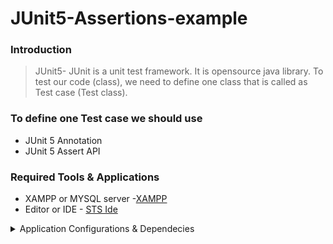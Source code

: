 # JUnit5-Assertions-example

### Introduction
> JUnit5- JUnit is a unit test framework. It is opensource java library.
  To test our code (class), we need to define one class that is called 
  as Test case (Test class).

### To define one Test case we should use
- JUnit 5 Annotation <br>
- JUnit 5 Assert API

### Required Tools & Applications
- XAMPP or MYSQL server -[XAMPP](https://www.apachefriends.org/download.html)
- Editor or IDE - [STS Ide](https://spring.io/blog/2019/06/20/spring-tool-suite-3-9-9-released)


<details><summary>Application Configurations & Dependecies</summary>
<p>
    
- POM.xml
```xml
    
  <project xmlns="http://maven.apache.org/POM/4.0.0"
	xmlns:xsi="http://www.w3.org/2001/XMLSchema-instance"
	xsi:schemaLocation="http://maven.apache.org/POM/4.0.0 https://maven.apache.org/xsd/maven-4.0.0.xsd">
	<modelVersion>4.0.0</modelVersion>
	<groupId>in.nit</groupId>
	<artifactId>JUnit5AssertEx</artifactId>
	<version>0.0.1-SNAPSHOT</version>
	
	
	<properties>
		<maven.compiler.source>1.8</maven.compiler.source>
		<maven.compiler.target>1.8</maven.compiler.target>
	</properties>


	<dependencies>
		<!-- https://mvnrepository.com/artifact/org.junit.jupiter/junit-jupiter-engine -->
		<dependency>
			<groupId>org.junit.jupiter</groupId>
			<artifactId>junit-jupiter-engine</artifactId>
			<version>5.7.1</version>
			<scope>test</scope>
		</dependency>
<!-- https://mvnrepository.com/artifact/mysql/mysql-connector-java -->
<dependency>
    <groupId>mysql</groupId>
    <artifactId>mysql-connector-java</artifactId>
    <version>6.0.4</version>
</dependency>

	</dependencies>
	
</project>
    
```
</p>  
